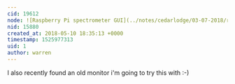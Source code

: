 ```yaml
---
cid: 19612
node: ![Raspberry Pi spectrometer GUI](../notes/cedarlodge/03-07-2018/raspberry-pi-spectrometer-gui)
nid: 15880
created_at: 2018-05-10 18:35:13 +0000
timestamp: 1525977313
uid: 1
author: warren
---
```


I also recently found an old monitor i'm going to try this with :-)